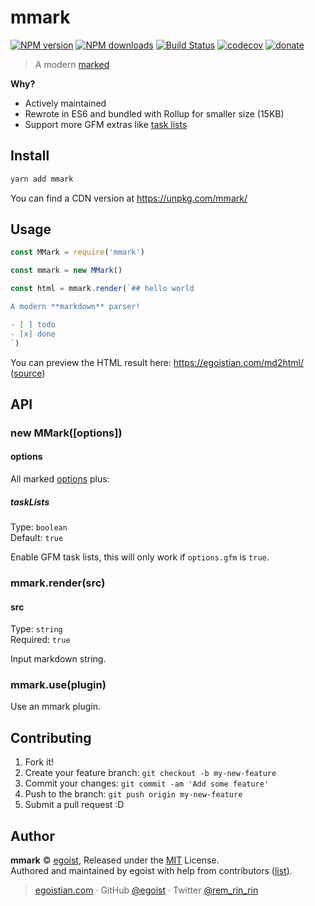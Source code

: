 # mmark

[![NPM version](https://img.shields.io/npm/v/mmark.svg?style=flat)](https://npmjs.com/package/mmark) [![NPM downloads](https://img.shields.io/npm/dm/mmark.svg?style=flat)](https://npmjs.com/package/mmark) [![Build Status](https://img.shields.io/circleci/project/egoist/mmark/master.svg?style=flat)](https://circleci.com/gh/egoist/mmark) [![codecov](https://codecov.io/gh/egoist/mmark/branch/master/graph/badge.svg)](https://codecov.io/gh/egoist/mmark)
 [![donate](https://img.shields.io/badge/$-donate-ff69b4.svg?maxAge=2592000&style=flat)](https://github.com/egoist/donate)

> A modern [marked](https://github.com/chjj/marked)

**Why?**

- Actively maintained
- Rewrote in ES6 and bundled with Rollup for smaller size (15KB)
- Support more GFM extras like [task lists](https://github.com/blog/1375-task-lists-in-gfm-issues-pulls-comments)

## Install

```bash
yarn add mmark
```

You can find a CDN version at https://unpkg.com/mmark/

## Usage

```js
const MMark = require('mmark')

const mmark = new MMark()

const html = mmark.render(`## hello world

A modern **markdown** parser!

- [ ] todo
- [x] done
`)
```

You can preview the HTML result here: https://egoistian.com/md2html/ ([source](https://github.com/egoist/md2html))

## API

### new MMark([options])

#### options

All marked [options](https://github.com/chjj/marked#options-1) plus:

##### taskLists

Type: `boolean`<br>
Default: `true`

Enable GFM task lists, this will only work if `options.gfm` is `true`.

### mmark.render(src)

#### src

Type: `string`<br>
Required: `true`

Input markdown string.

### mmark.use(plugin)

Use an mmark plugin.

## Contributing

1. Fork it!
2. Create your feature branch: `git checkout -b my-new-feature`
3. Commit your changes: `git commit -am 'Add some feature'`
4. Push to the branch: `git push origin my-new-feature`
5. Submit a pull request :D


## Author

**mmark** © [egoist](https://github.com/egoist), Released under the [MIT](./LICENSE) License.<br>
Authored and maintained by egoist with help from contributors ([list](https://github.com/egoist/mmark/contributors)).

> [egoistian.com](https://egoistian.com) · GitHub [@egoist](https://github.com/egoist) · Twitter [@rem_rin_rin](https://twitter.com/rem_rin_rin)
